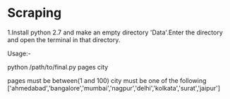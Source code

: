 # Scraping

1.Install python 2.7 and make an empty directory 'Data'.Enter the directory and open the terminal in that directory.

Usage:-

python /path/to/final.py pages city

pages must be between(1 and 100)
city must be one of the following
['ahmedabad','bangalore','mumbai','nagpur','delhi','kolkata','surat','jaipur']
